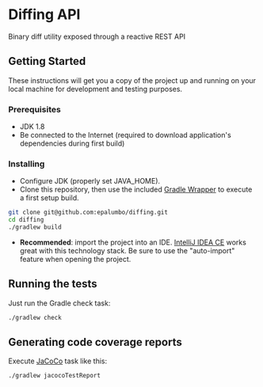 # Diffing API

Binary diff utility exposed through a reactive REST API

## Getting Started

These instructions will get you a copy of the project up and running on your local machine for development and testing purposes.

### Prerequisites

* JDK 1.8
* Be connected to the Internet (required to download application's dependencies during first build)

### Installing

* Configure JDK (properly set JAVA_HOME).
* Clone this repository, then use the included [Gradle Wrapper](https://gradle.org/) to execute a first setup build.
```sh
git clone git@github.com:epalumbo/diffing.git
cd diffing
./gradlew build
```
* **Recommended**: import the project into an IDE. [IntelliJ IDEA CE](https://www.jetbrains.com/idea/) works great with this technology stack. Be sure to use the "auto-import" feature when opening the project.

## Running the tests

Just run the Gradle check task:
```sh
./gradlew check
```
## Generating code coverage reports

Execute [JaCoCo](https://github.com/jacoco/jacoco) task like this:
```sh
./gradlew jacocoTestReport
```

